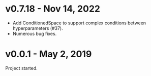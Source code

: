 # v0.7.18 - Nov 14, 2022

+ Add ConditionedSpace to support complex conditions between hyperparameters (#37).
+ Numerous bug fixes.


# v0.0.1 - May 2, 2019

Project started.
